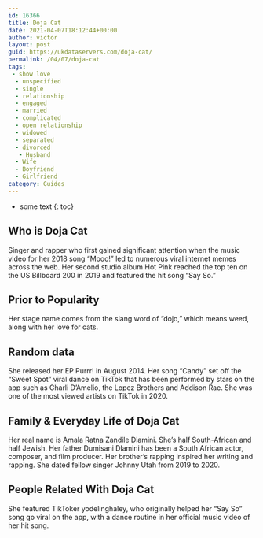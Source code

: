 ```yaml
---
id: 16366
title: Doja Cat
date: 2021-04-07T18:12:44+00:00
author: victor
layout: post
guid: https://ukdataservers.com/doja-cat/
permalink: /04/07/doja-cat
tags:
 - show love
  - unspecified
  - single
  - relationship
  - engaged
  - married
  - complicated
  - open relationship
  - widowed
  - separated
  - divorced
   - Husband
  - Wife
  - Boyfriend
  - Girlfriend
category: Guides
---
```


* some text
{: toc}


## Who is Doja Cat



Singer and rapper who first gained significant attention when the music video for her 2018 song &#8220;Mooo!&#8221; led to numerous viral internet memes across the web. Her second studio album Hot Pink reached the top ten on the US Billboard 200 in 2019 and featured the hit song &#8220;Say So.&#8221;

                
                
                
## Prior to Popularity



Her stage name comes from the slang word of &#8220;dojo,&#8221; which means weed, along with her love for cats.

                
                
                
## Random data



She released her EP Purrr! in August 2014. Her song &#8220;Candy&#8221; set off the &#8220;Sweet Spot&#8221; viral dance on TikTok that has been performed by stars on the app such as Charli D&#8217;Amelio, the Lopez Brothers and Addison Rae. She was one of the most viewed artists on TikTok in 2020. 

                
                
                
## Family & Everyday Life of Doja Cat



Her real name is Amala Ratna Zandile Dlamini. She&#8217;s half South-African and half Jewish. Her father Dumisani Dlamini has been a South African actor, composer, and film producer. Her brother&#8217;s rapping inspired her writing and rapping. She dated fellow singer Johnny Utah from 2019 to 2020.

                
                
                
## People Related With Doja Cat



She featured TikToker yodelinghaley, who originally helped her &#8220;Say So&#8221; song go viral on the app, with a dance routine in her official music video of her hit song. 

                
              
            
          
          
          